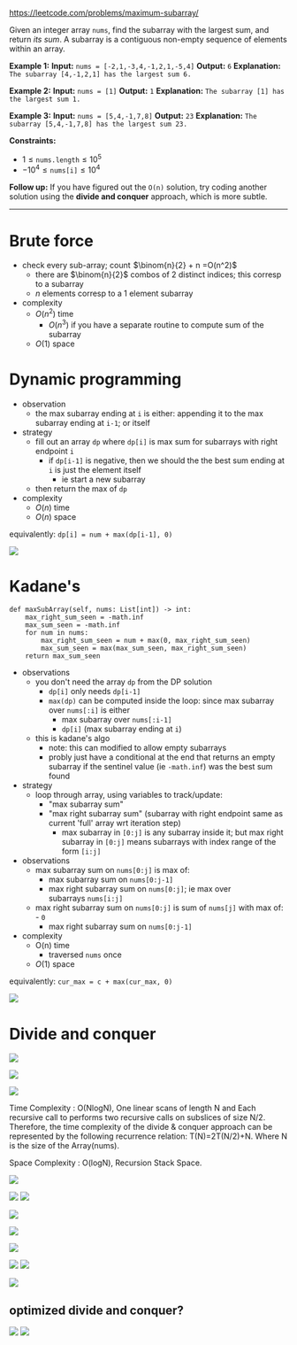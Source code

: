 https://leetcode.com/problems/maximum-subarray/

Given an integer array `nums`, find the subarray with the largest sum, and return _its sum_.
A subarray is a contiguous non-empty sequence of elements within an array.

**Example 1:**
**Input:** `nums = [-2,1,-3,4,-1,2,1,-5,4]`
**Output:** `6`
**Explanation:** `The subarray [4,-1,2,1] has the largest sum 6.`

**Example 2:**
**Input:** `nums = [1]`
**Output:** `1`
**Explanation:** `The subarray [1] has the largest sum 1.`

**Example 3:**
**Input:** `nums = [5,4,-1,7,8]`
**Output:** `23`
**Explanation:** `The subarray [5,4,-1,7,8] has the largest sum 23.`

**Constraints:**
- $1 \leq \texttt{nums.length} \leq 10^5$
- $-10^4 \leq \texttt{nums[i]} \leq 10^4$

**Follow up:** If you have figured out the `O(n)` solution, try coding another solution using the **divide and conquer** approach, which is more subtle.


---

# Brute force

- check every sub-array; count  $\binom{n}{2} + n =O(n^2)$
	- there are $\binom{n}{2}$ combos of 2 distinct indices; this corresp to a subarray
	- $n$ elements corresp to a 1 element subarray
- complexity
	- $O(n^2)$ time
		- $O(n^3)$ if you have a separate routine to compute sum of the subarray
	- $O(1)$ space


# Dynamic programming
- observation
	- the max subarray ending at `i` is either: appending it to the max subarray ending at `i-1`; or itself
- strategy
	- fill out an array `dp` where `dp[i]` is max sum for subarrays with right endpoint `i`
		- if `dp[i-1]` is negative, then we should the the best sum ending at `i` is just the element itself
			- ie start a new subarray
	- then return the max of `dp`
- complexity
	- $O(n)$ time
	- $O(n)$ space


equivalently: `dp[i] = num + max(dp[i-1], 0)`

![](../!assets/attachments/Pasted%20image%2020240226131839.png)






# Kadane's
```
def maxSubArray(self, nums: List[int]) -> int:
    max_right_sum_seen = -math.inf
    max_sum_seen = -math.inf
    for num in nums:
        max_right_sum_seen = num + max(0, max_right_sum_seen)
        max_sum_seen = max(max_sum_seen, max_right_sum_seen)
    return max_sum_seen
```

- observations
	- you don't need the array `dp` from the DP solution
		- `dp[i]` only needs `dp[i-1]`
		- `max(dp)` can be computed inside the loop: since max subarray over `nums[:i]` is either
			- max subarray over `nums[:i-1]`
			- `dp[i]` (max subarray ending at `i`)
	- this is kadane's algo
		- note: this can modified to allow empty subarrays
		- probly just have a conditional at the end that returns an empty subarray if the sentinel value (ie `-math.inf`) was the best sum found
- strategy
	- loop through array, using variables to track/update:
		- "max subarray sum"
		- "max right subarray sum" (subarray with right endpoint same as current 'full' array wrt iteration step)  
			- max subarray in `[0:j]` is any subarray inside it; but max right subarray in `[0:j]` means subarrays with index range of the form `[i:j]` 
- observations
	- max subarray sum on `nums[0:j]` is max of:  
		- max subarray sum on `nums[0:j-1]`  
		- max right subarray sum on `nums[0:j]`; ie max over subarrays `nums[i:j]`  
	- max right subarray sum on `nums[0:j]` is sum of `nums[j]` with max of:  
		- `0`  
		- max right subarray sum on `nums[0:j-1]` 
- complexity
	- O(n) time
		- traversed `nums` once
	- $O(1)$ space


equivalently: `cur_max = c + max(cur_max, 0)`

![](../!assets/attachments/Pasted%20image%2020240226131458.png)







# Divide and conquer


![](../!assets/attachments/Pasted%20image%2020240226125754.png)

![](../!assets/attachments/Pasted%20image%2020240226125748.png)

![](../!assets/attachments/Pasted%20image%2020240226125742.png)






Time Complexity : O(NlogN), One linear scans of length N and Each recursive call to performs two recursive calls on subslices of size N/2. Therefore, the time complexity of the divide & conquer approach can be represented by the following recurrence relation: T(N)=2T(N/2)+N. Where N is the size of the Array(nums).

Space Complexity : O(logN), Recursion Stack Space. 

![](../!assets/attachments/Pasted%20image%2020240224145207.png)







![](../!assets/attachments/Pasted%20image%2020240224144208.png)
![](../!assets/attachments/Pasted%20image%2020240224144309.png)

![](../!assets/attachments/Pasted%20image%2020240224144245.png)




![](../!assets/attachments/Pasted%20image%2020240224144507.png)

![](../!assets/attachments/Pasted%20image%2020240224144824.png)



![](../!assets/attachments/Pasted%20image%2020240224145021.png)
![](../!assets/attachments/Pasted%20image%2020240224145029.png)


![](../!assets/attachments/Pasted%20image%2020240224145337.png)


## optimized divide and conquer?
![](../!assets/attachments/Pasted%20image%2020240226130133.png)
![](../!assets/attachments/Pasted%20image%2020240226130143.png)